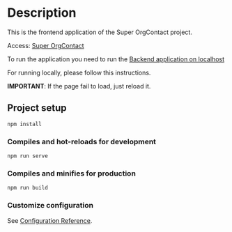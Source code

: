 # Description

This is the frontend application of the Super OrgContact project.

Access: [Super OrgContact](https://mcoelho-people.web.app)

To run the application you need to run the [Backend application on localhost](https://github.com/MCoelho222/poeple-app)

For running locally, please follow this instructions.

**IMPORTANT**: If the page fail to load, just reload it.

## Project setup
```
npm install
```

### Compiles and hot-reloads for development
```
npm run serve
```

### Compiles and minifies for production
```
npm run build
```
### Customize configuration
See [Configuration Reference](https://cli.vuejs.org/config/).
